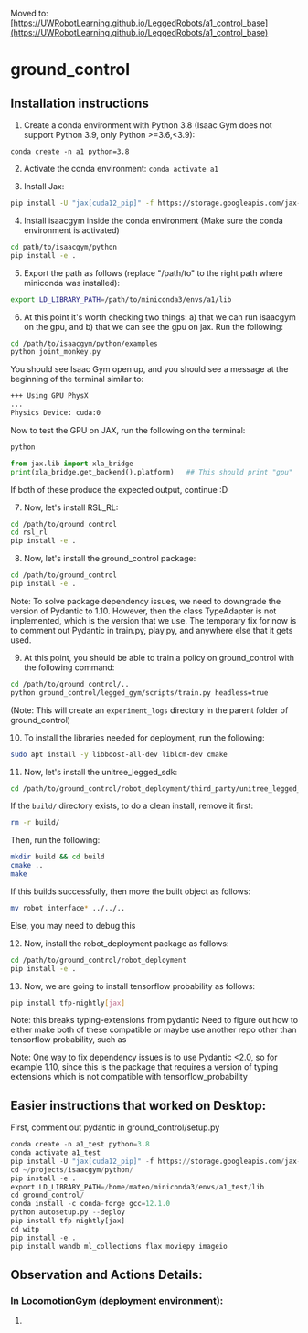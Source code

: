 Moved to: [https://UWRobotLearning.github.io/LeggedRobots/a1_control_base](https://UWRobotLearning.github.io/LeggedRobots/a1_control_base)

# ground_control


## Installation instructions

1. Create a conda environment with Python 3.8 (Isaac Gym does not support Python 3.9, only Python >=3.6,<3.9):

`conda create -n a1 python=3.8`

2. Activate the conda environment:
`conda activate a1`

3. Install Jax: 
```bash
pip install -U "jax[cuda12_pip]" -f https://storage.googleapis.com/jax-releases/jax_cuda_releases.html
```

4. Install isaacgym inside the conda environment (Make sure the conda environment is activated)
```bash
cd path/to/isaacgym/python
pip install -e .
```

5. Export the path as follows (replace "/path/to" to the right path where miniconda was installed):
```bash
export LD_LIBRARY_PATH=/path/to/miniconda3/envs/a1/lib
```

6. At this point it's worth checking two things: a) that we can run isaacgym on the gpu, and b) that we can see the gpu on jax.
Run the following:
```bash
cd /path/to/isaacgym/python/examples
python joint_monkey.py
```
You should see Isaac Gym open up, and you should see a message at the beginning of the terminal similar to:
```bash
+++ Using GPU PhysX
...
Physics Device: cuda:0
```

Now to test the GPU on JAX, run the following on the terminal:
```bash
python
```

```python
from jax.lib import xla_bridge
print(xla_bridge.get_backend().platform)   ## This should print "gpu"
```

If both of these produce the expected output, continue :D

7. Now, let's install RSL_RL:
```bash
cd /path/to/ground_control
cd rsl_rl
pip install -e .
```

8. Now, let's install the ground_control package:
```bash
cd /path/to/ground_control
pip install -e .
```
Note: To solve package dependency issues, we need to downgrade the version of Pydantic to 1.10. However, then the 
class TypeAdapter is not implemented, which is the version that we use. The temporary fix for now is to comment out Pydantic
in train.py, play.py, and anywhere else that it gets used.

9. At this point, you should be able to train a policy on ground_control with the following command:
```bash
cd /path/to/ground_control/..
python ground_control/legged_gym/scripts/train.py headless=true
```
(Note: This will create an `experiment_logs` directory in the parent folder of ground_control)

10. To install the libraries needed for deployment, run the following:
```bash
sudo apt install -y libboost-all-dev liblcm-dev cmake
```

11. Now, let's install the unitree_legged_sdk:
```bash
cd /path/to/ground_control/robot_deployment/third_party/unitree_legged_sdk
```
If the `build/` directory exists, to do a clean install, remove it first:
```bash
rm -r build/
```

Then, run the following:
```bash
mkdir build && cd build
cmake ..
make
```

If this builds successfully, then move the built object as follows:
```bash
mv robot_interface* ../../..
```
Else, you may need to debug this

12. Now, install the robot_deployment package as follows:
```bash
cd /path/to/ground_control/robot_deployment
pip install -e .
```

13. Now, we are going to install tensorflow probability as follows:
```bash
pip install tfp-nightly[jax]
```

Note: this breaks typing-extensions from pydantic
Need to figure out how to either make both of these compatible or maybe use another repo other than tensorflow probability, such as 


Note: One way to fix dependency issues is to use Pydantic <2.0, so for example 1.10, since this is the package that requires a version
of typing extensions which is not compatible with tensorflow_probability


## Easier instructions that worked on Desktop:

First, comment out pydantic in ground_control/setup.py
```python
conda create -n a1_test python=3.8
conda activate a1_test
pip install -U "jax[cuda12_pip]" -f https://storage.googleapis.com/jax-releases/jax_cuda_releases.html
cd ~/projects/isaacgym/python/
pip install -e .
export LD_LIBRARY_PATH=/home/mateo/miniconda3/envs/a1_test/lib
cd ground_control/
conda install -c conda-forge gcc=12.1.0
python autosetup.py --deploy
pip install tfp-nightly[jax]
cd witp
pip install -e .
pip install wandb ml_collections flax moviepy imageio
```

## Observation and Actions Details:

### In LocomotionGym (deployment environment):
1. 
